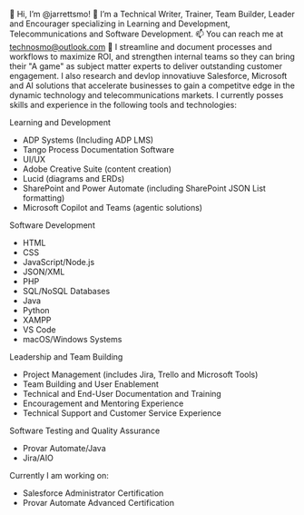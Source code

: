 👋 Hi, I’m @jarrettsmo! 👀 I’m a Technical Writer, Trainer, Team Builder, Leader and Encourager specializing in Learning and Development, Telecommunications and Software Development. 📫 You can reach me at technosmo@outlook.com 🌱 I streamline and document processes and workflows to maximize ROI, and strengthen internal teams so they can bring their "A game" as subject matter experts to deliver outstanding customer engagement. I also research and devlop innovatiuve Salesforce, Microsoft and AI solutions that accelerate businesses to gain a competitve edge in the dynamic technology and telecommunications markets. I currently posses skills and experience in the following tools and technologies:

Learning and Development
- ADP Systems (Including ADP LMS)
- Tango Process Documentation Software
- UI/UX
- Adobe Creative Suite (content creation)
- Lucid (diagrams and ERDs)
- SharePoint and Power Automate (including SharePoint JSON List formatting)
- Microsoft Copilot and Teams (agentic solutions)

Software Development
- HTML
- CSS
- JavaScript/Node.js
- JSON/XML
- PHP
- SQL/NoSQL Databases
- Java
- Python
- XAMPP
- VS Code
- macOS/Windows Systems

Leadership and Team Building
- Project Management (includes Jira, Trello and Microsoft Tools)
- Team Building and User Enablement
- Technical and End-User Documentation and Training
- Encouragement and Mentoring Experience
- Technical Support and Customer Service Experience

Software Testing and Quality Assurance 
- Provar Automate/Java
- Jira/AIO

Currently I am working on:
- Salesforce Administrator Certification
- Provar Automate Advanced Certification
<!---
jarrettsmo/jarrettsmo is a ✨ special ✨ repository because its `README.md` (this file) appears on your GitHub profile.
You can click the Preview link to take a look at your changes.
--->
